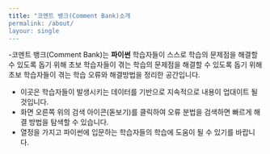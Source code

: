 ```yaml
---
title: "코멘트 뱅크(Comment Bank)소개
permalink: /about/
layour: single
---
```


-코멘트 뱅크(Comment Bank)는 **파이썬** 학습자들이 스스로 학습의 문제점을 해결할 수 있도록 돕기 위해 초보 학습자들이 겪는 학습의 문제점을 해결할 수 있도록 돕기 위해 초보 학습자들이 겪는 학습 오류와 해결방법을 정리한 공간입니다. 
- 이곳은 학습자들이 발생시키는 데이터를 기반으로 지속적으로 내용이 업대이트 될 것입니다. 
- 화면 오른쪽 위의 검색 아이콘(돋보기)를 클릭하여 오류 분법을 검색하면 빠르게 해결 방법을 탐색할 수 있습니다.
- 열정을 가지고 파이썬에 입문하는 학습자들의 학습에 도움이 될 수 있기를 바랍니다.  
